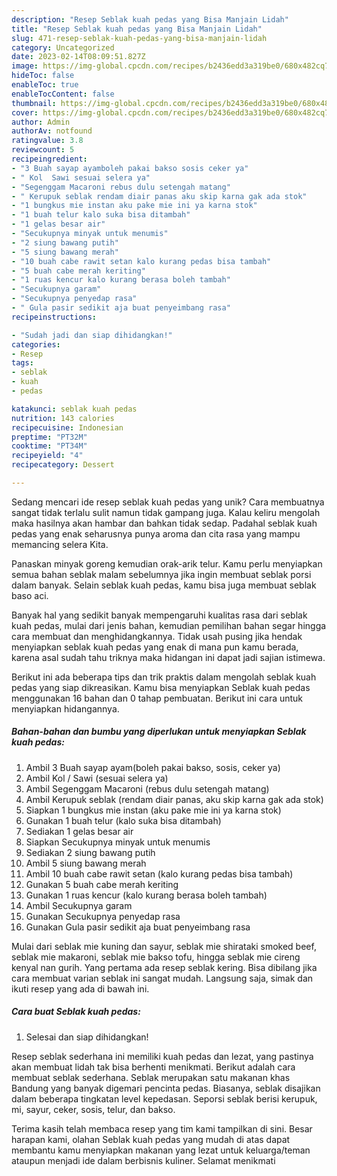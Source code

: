 ```yaml
---
description: "Resep Seblak kuah pedas yang Bisa Manjain Lidah"
title: "Resep Seblak kuah pedas yang Bisa Manjain Lidah"
slug: 471-resep-seblak-kuah-pedas-yang-bisa-manjain-lidah
category: Uncategorized
date: 2023-02-14T08:09:51.827Z
image: https://img-global.cpcdn.com/recipes/b2436edd3a319be0/680x482cq70/seblak-kuah-pedas-foto-resep-utama.jpg
hideToc: false
enableToc: true
enableTocContent: false
thumbnail: https://img-global.cpcdn.com/recipes/b2436edd3a319be0/680x482cq70/seblak-kuah-pedas-foto-resep-utama.jpg
cover: https://img-global.cpcdn.com/recipes/b2436edd3a319be0/680x482cq70/seblak-kuah-pedas-foto-resep-utama.jpg
author: Admin
authorAv: notfound
ratingvalue: 3.8
reviewcount: 5
recipeingredient:
- "3 Buah sayap ayamboleh pakai bakso sosis ceker ya"
- " Kol  Sawi sesuai selera ya"
- "Segenggam Macaroni rebus dulu setengah matang"
- " Kerupuk seblak rendam diair panas aku skip karna gak ada stok"
- "1 bungkus mie instan aku pake mie ini ya karna stok"
- "1 buah telur kalo suka bisa ditambah"
- "1 gelas besar air"
- "Secukupnya minyak untuk menumis"
- "2 siung bawang putih"
- "5 siung bawang merah"
- "10 buah cabe rawit setan kalo kurang pedas bisa tambah"
- "5 buah cabe merah keriting"
- "1 ruas kencur kalo kurang berasa boleh tambah"
- "Secukupnya garam"
- "Secukupnya penyedap rasa"
- " Gula pasir sedikit aja buat penyeimbang rasa"
recipeinstructions:

- "Sudah jadi dan siap dihidangkan!"
categories:
- Resep
tags:
- seblak
- kuah
- pedas

katakunci: seblak kuah pedas 
nutrition: 143 calories
recipecuisine: Indonesian
preptime: "PT32M"
cooktime: "PT34M"
recipeyield: "4"
recipecategory: Dessert

---
```





Sedang mencari ide resep seblak kuah pedas yang unik? Cara membuatnya sangat tidak terlalu sulit namun tidak gampang juga. Kalau keliru mengolah maka hasilnya akan hambar dan bahkan tidak sedap. Padahal seblak kuah pedas yang enak seharusnya punya aroma dan cita rasa yang mampu memancing selera Kita.





Panaskan minyak goreng kemudian orak-arik telur. Kamu perlu menyiapkan semua bahan seblak malam sebelumnya jika ingin membuat seblak porsi dalam banyak. Selain seblak kuah pedas, kamu bisa juga membuat seblak baso aci.

Banyak hal yang sedikit banyak mempengaruhi kualitas rasa dari seblak kuah pedas, mulai dari jenis bahan, kemudian pemilihan bahan segar hingga cara membuat dan menghidangkannya. Tidak usah pusing jika hendak menyiapkan seblak kuah pedas yang enak di mana pun kamu berada, karena asal sudah tahu triknya maka hidangan ini dapat jadi sajian istimewa.






Berikut ini ada beberapa tips dan trik praktis dalam mengolah seblak kuah pedas yang siap dikreasikan. Kamu bisa menyiapkan Seblak kuah pedas menggunakan 16 bahan dan 0 tahap pembuatan. Berikut ini cara untuk menyiapkan hidangannya.

<!--inarticleads1-->

##### Bahan-bahan dan bumbu yang diperlukan untuk menyiapkan Seblak kuah pedas:

1. Ambil 3 Buah sayap ayam(boleh pakai bakso, sosis, ceker ya)
1. Ambil  Kol / Sawi (sesuai selera ya)
1. Ambil Segenggam Macaroni (rebus dulu setengah matang)
1. Ambil  Kerupuk seblak (rendam diair panas, aku skip karna gak ada stok)
1. Siapkan 1 bungkus mie instan (aku pake mie ini ya karna stok)
1. Gunakan 1 buah telur (kalo suka bisa ditambah)
1. Sediakan 1 gelas besar air
1. Siapkan Secukupnya minyak untuk menumis
1. Sediakan 2 siung bawang putih
1. Ambil 5 siung bawang merah
1. Ambil 10 buah cabe rawit setan (kalo kurang pedas bisa tambah)
1. Gunakan 5 buah cabe merah keriting
1. Gunakan 1 ruas kencur (kalo kurang berasa boleh tambah)
1. Ambil Secukupnya garam
1. Gunakan Secukupnya penyedap rasa
1. Gunakan  Gula pasir sedikit aja buat penyeimbang rasa


Mulai dari seblak mie kuning dan sayur, seblak mie shirataki smoked beef, seblak mie makaroni, seblak mie bakso tofu, hingga seblak mie cireng kenyal nan gurih. Yang pertama ada resep seblak kering. Bisa dibilang jika cara membuat varian seblak ini sangat mudah. Langsung saja, simak dan ikuti resep yang ada di bawah ini. 

<!--inarticleads2-->

##### Cara buat Seblak kuah pedas:


1. Selesai dan siap dihidangkan!

Resep seblak sederhana ini memiliki kuah pedas dan lezat, yang pastinya akan membuat lidah tak bisa berhenti menikmati. Berikut adalah cara membuat seblak sederhana. Seblak merupakan satu makanan khas Bandung yang banyak digemari pencinta pedas. Biasanya, seblak disajikan dalam beberapa tingkatan level kepedasan. Seporsi seblak berisi kerupuk, mi, sayur, ceker, sosis, telur, dan bakso. 

Terima kasih telah membaca resep yang tim kami tampilkan di sini. Besar harapan kami, olahan Seblak kuah pedas yang mudah di atas dapat membantu kamu menyiapkan makanan yang lezat untuk keluarga/teman ataupun menjadi ide dalam berbisnis kuliner. Selamat menikmati
